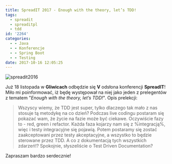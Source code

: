 ```yaml
---
title: SpreadIT 2017 - Enough with the theory, let’s TDD!
tags:
  - spreadit
  - spreaditpl
  - tdd
id: '2264'
categories:
  - - Java
  - - Konferencje
  - - Spring Boot
  - - Testing
date: 2017-10-16 12:05:25
---
```


![spreadit2016](http://codecouple.pl/wp-content/uploads/2016/11/spreadIT2016-1024x423.png)

Już 18 listopada w **Gliwicach** odbędzie się **V** odsłona konferencji **SpreadIT**! Miło mi poinformować, iż będę występował na niej jako jeden z prelegentów z tematem "_Enough with the theory, let’s TDD!_". Opis prelekcji:

> Wszyscy wiemy, że TDD jest super, tylko dlaczego tak mało z nas stosuje tą metodykę na co dzień? Podczas live codingu postaram się pokazać wam, że życie na fazie może być ciekawe. Oczywiście fazy to - red, green i refactor. Każda faza kojarzy nam się z %integracją%, więc i testy integracyjne się pojawią. Potem postaramy się zostać zaakceptowani przez testy akceptacyjne, a wszystko to będzie sterowane przez TDD. A co z dokumentacją tych wszystkich zdarzeń!? Spokojnie, słyszeliście o Test Driven Documentation?

Zapraszam bardzo serdecznie!